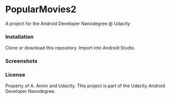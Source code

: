 # PopularMovies2
 A project for the Android Developer Nanodegree @ Udacity
### **Installation**
Clone or download this repository. Import into Android Studio.
### **Screenshots**


### **License**
Property of A. Annin and Udacity. This project is part of the Udacity Android Developer Nanodegree.
